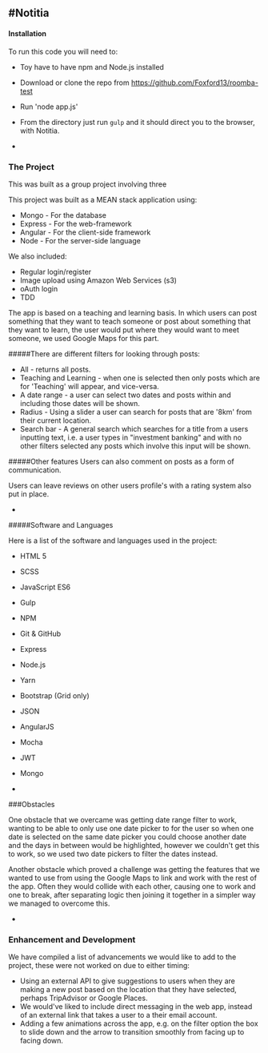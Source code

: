 #Notitia
-
#### Installation

To run this code you will need to:

- Toy have to have npm and Node.js installed
- Download or clone the repo from https://github.com/Foxford13/roomba-test
- Run 'node app.js'
- From the directory just run `gulp` and it should direct you to the browser, with Notitia.

-
### The Project
This was built as a group project involving three

This project was built as a MEAN stack application using:

- Mongo - For the database
- Express - For the web-framework
- Angular - For the client-side framework
- Node - For the server-side language

We also included:

- Regular login/register
- Image upload using Amazon Web Services (s3)
- oAuth login
- TDD


The app is based on a teaching and learning basis. In which users can post something that they want to teach someone or post about something that they want to learn, the user would put where they would want to meet someone, we used Google Maps for this part.

#####There are different filters for looking through posts:

- All - returns all posts.
- Teaching and Learning - when one is selected then only posts which are for 'Teaching' will appear, and vice-versa.
- A date range - a user can select two dates and posts within and including those dates will be shown.
- Radius - Using a slider a user can search for posts that are '8km' from their current location.
- Search bar - A general search which searches for a title from a users inputting text, i.e. a user types in "investment banking" and with no other filters selected any posts which involve this input will be shown.

#####Other features
Users can also comment on posts as a form of communication.

Users can leave reviews on other users profile's with a rating system also put in place.


-
#####Software and Languages

Here is a list of the software and languages used in the project:

- HTML 5
- SCSS
- JavaScript ES6
- Gulp
- NPM
- Git & GitHub
- Express
- Node.js
- Yarn
- Bootstrap (Grid only)
- JSON
- AngularJS
- Mocha
- JWT
- Mongo

-
###Obstacles

One obstacle that we overcame was getting date range filter to work, wanting to be able to only use one date picker to for the user so when one date is selected on the same date picker you could choose another date and the days in between would be highlighted, however we couldn't get this to work, so we used two date pickers to filter the dates instead.

Another obstacle which proved a challenge was getting the features that we wanted to use from using the Google Maps to link and work with the rest of the app. Often they would collide with each other, causing one to work and one to break, after separating logic then joining it together in a simpler way we managed to overcome this.

-

### Enhancement and Development

We have compiled a list of advancements we would like to add to the project, these were not worked on due to either timing:

- Using an external API to give suggestions to users when they are making a new post based on the location that they have selected, perhaps TripAdvisor or Google Places.
- We would've liked to include direct messaging in the web app, instead of an external link that takes a user to a their email account.
- Adding a few animations across the app, e.g. on the filter option the box to slide down and the arrow to transition smoothly from facing up to facing down.
